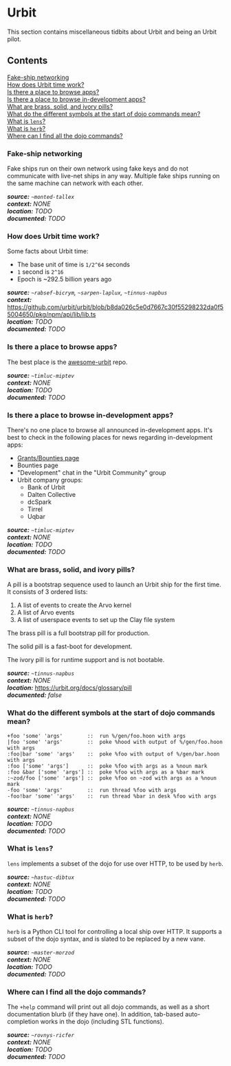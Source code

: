 # Urbit

This section contains miscellaneous tidbits about Urbit and being an Urbit pilot.

## Contents

[Fake-ship networking](#fake-ship-networking) \
[How does Urbit time work?](#how-does-urbit-time-work) \
[Is there a place to browse apps?](#is-there-a-place-to-browse-apps) \
[Is there a place to browse in-development apps?](#is-there-a-place-to-browse-in-development-apps) \
[What are brass, solid, and ivory pills?](#what-are-brass-solid-and-ivory-pills) \
[What do the different symbols at the start of dojo commands mean?](#what-do-the-different-symbols-at-the-start-of-dojo-commands-mean) \
[What is `lens`?](#what-is-lens) \
[What is `herb`?](#what-is-herb) \
[Where can I find all the dojo commands?](#where-can-i-find-all-the-dojo-commands)

### Fake-ship networking

Fake ships run on their own network using fake keys and do not communicate with live-net ships in any way. Multiple
fake ships running on the same machine can network with each other.

***source:*** *`~monted-tallex`*\
***context:*** *NONE*\
***location:*** *TODO*\
***documented:*** *TODO*

### How does Urbit time work?

Some facts about Urbit time:
- The base unit of time is `1/2^64` seconds
- `1` second is `2^16`
- Epoch is ~292.5 billion years ago

***source:*** *`~rabsef-bicrym`, `~sarpen-laplux`, `~tinnus-napbus`*\
***context:*** https://github.com/urbit/urbit/blob/b8da026c5e0d7667c30f55298232da0f55004650/pkg/npm/api/lib/lib.ts \
***location:*** *TODO*\
***documented:*** *TODO*

### Is there a place to browse apps?

The best place is the [awesome-urbit](https://github.com/urbit/awesome-urbit) repo.

***source:*** *`~timluc-miptev`*\
***context:*** *NONE* \
***location:*** *TODO*\
***documented:*** *TODO*

### Is there a place to browse in-development apps?

There's no one place to browse all announced in-development apps. It's best to check in the following places for news
regarding in-development apps:
- [Grants/Bounties page](https://urbit.org/grants)
- Bounties page
- "Development" chat in the "Urbit Community" group
- Urbit company groups:
    - Bank of Urbit
    - Dalten Collective
    - dcSpark
    - Tirrel
    - Uqbar

***source:*** *`~timluc-miptev`*\
***context:*** *NONE* \
***location:*** *TODO*\
***documented:*** *TODO*

### What are brass, solid, and ivory pills?

A pill is a bootstrap sequence used to launch an Urbit ship for the first time. It consists of 3 ordered lists:
1. A list of events to create the Arvo kernel
2. A list of Arvo events
3. A list of userspace events to set up the Clay file system

The brass pill is a full bootstrap pill for production.

The solid pill is a fast-boot for development.

The ivory pill is for runtime support and is not bootable.

***source:*** *`~tinnus-napbus`*\
***context:*** *NONE*\
***location:*** https://urbit.org/docs/glossary/pill \
***documented:*** *false*

### What do the different symbols at the start of dojo commands mean?

```
+foo 'some' 'args'        ::  run %/gen/foo.hoon with args
|foo 'some' 'args'        ::  poke %hood with output of %/gen/foo.hoon with args
:foo|bar 'some' 'args'    ::  poke %foo with output of %/gen/bar.hoon with args
:foo ['some' 'args']      ::  poke %foo with args as a %noun mark
:foo &bar ['some' 'args'] ::  poke %foo with args as a %bar mark
:~zod/foo ['some' 'args'] ::  poke %foo on ~zod with args as a %noun mark
-foo 'some' 'args'        ::  run thread %foo with args
-foo!bar 'some' 'args'    ::  run thread %bar in desk %foo with args
```

***source:*** *`~tinnus-napbus`*\
***context:*** *NONE*\
***location:*** *TODO*\
***documented:*** *TODO*

### What is `lens`?

`lens` implements a subset of the dojo for use over HTTP, to be used by `herb`.

***source:*** *`~hastuc-dibtux`*\
***context:*** *NONE*\
***location:*** *TODO*\
***documented:*** *TODO*

### What is `herb`?

`herb` is a Python CLI tool for controlling a local ship over HTTP. It supports a subset of the dojo syntax, and is
slated to be replaced by a new vane.

***source:*** *`~master-morzod`*\
***context:*** *NONE* \
***location:*** *TODO*\
***documented:*** *TODO*

### Where can I find all the dojo commands?

The `+help` command will print out all dojo commands, as well as a short documentation blurb (if they have one). In
addition, tab-based auto-completion works in the dojo (including STL functions).

***source:*** *`~rovnys-ricfer`*\
***context:*** *NONE* \
***location:*** *TODO*\
***documented:*** *TODO*
